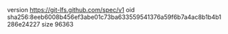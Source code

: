 version https://git-lfs.github.com/spec/v1
oid sha256:8eeb6008b456ef3abe01c73ba633559541376a59f6b7a4ac8b1b4b1286e24227
size 96363
